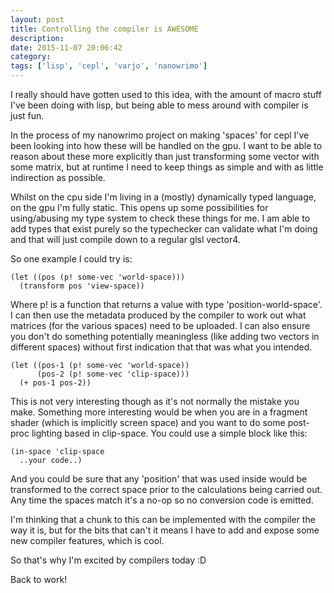 ```yaml
---
layout: post
title: Controlling the compiler is AWESOME
description:
date: 2015-11-07 20:06:42
category:
tags: ['lisp', 'cepl', 'varjo', 'nanowrimo']
---
```


I really should have gotten used to this idea, with the amount of macro stuff Ι've been doing with lisp, but being able to mess around with compiler is just fun.

In the process of my nanowrimo project on making 'spaces' for cepl Ι've been looking into how these will be handled on the gpu. I want to be able to reason about these more explicitly than just transforming some vector with some matrix, but at runtime Ι need to keep things as simple and with as little indirection as possible.

Whilst on the cpu side I'm living in a (mostly) dynamically typed language, on the gpu I'm fully static. This opens up some possibilities for using/abusing my type system to check these things for me. I am able to add types that exist purely so the typechecker can validate what I'm doing and that will just compile down to a regular glsl vector4.

So one example I could try is:

    (let ((pos (p! some-vec 'world-space)))
      (transform pos 'view-space))

Where p! is a function that returns a value with type 'position-world-space'. I can then use the metadata produced by the compiler to work out what matrices (for the various spaces) need to be uploaded. I can also ensure you don't do something potentially meaningless (like adding two vectors in different spaces) without first indication that that was what you intended.

    (let ((pos-1 (p! some-vec 'world-space))
          (pos-2 (p! some-vec 'clip-space)))
      (+ pos-1 pos-2))

This is not very interesting though as it's not normally the mistake you make. Something more interesting would be when you are in a fragment shader (which is implicitly screen space) and you want to do some post-proc lighting based in clip-space. You could use a simple block like this:

    (in-space 'clip-space
      ..your code..)

And you could be sure that any 'position' that was used inside would be transformed to the correct space prior to the calculations being carried out. Any time the spaces match it's a no-op so no conversion code is emitted.


I'm thinking that a chunk to this can be implemented with the compiler the way it is, but for the bits that can't it means I have to add and expose some new compiler features, which is cool.

So that's why I'm excited by compilers today :D

Back to work!
